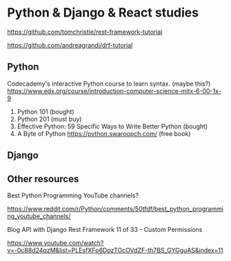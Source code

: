 # Python & Django & React studies

<https://github.com/tomchristie/rest-framework-tutorial>

<https://github.com/andreagrandi/drf-tutorial>

## Python

Codecademy's interactive Python course to learn syntax.
(maybe this?) <https://www.edx.org/course/introduction-computer-science-mitx-6-00-1x-9>

1. Python 101 (bought)
1. Python 201 (must buy)
1. Effective Python: 59 Specific Ways to Write Better Python  (bought)
1. A Byte of Python <https://python.swaroopch.com/> (free book)

## Django

## Other resources

Best Python Programming YouTube channels?

<https://www.reddit.com/r/Python/comments/50tfdf/best_python_programming_youtube_channels/>

Blog API with Django Rest Framework 11 of 33 - Custom Permissions

<https://www.youtube.com/watch?v=-0c88d24qzM&list=PLEsfXFp6DpzTOcOVdZF-th7BS_GYGguAS&index=11>
